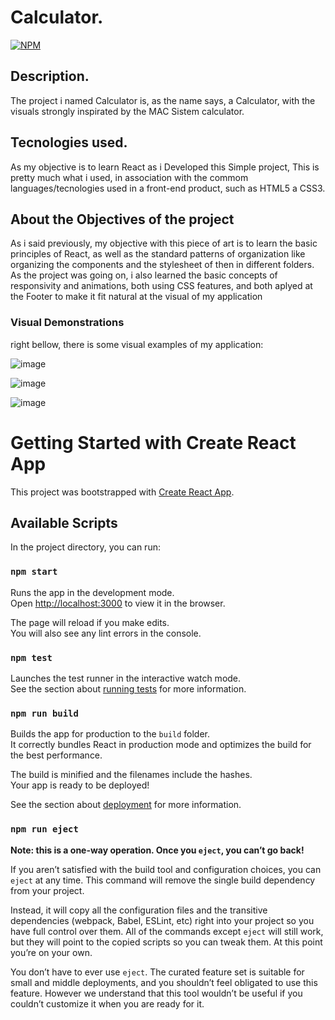 # Calculator.

[![NPM](https://img.shields.io/npm/l/react)](https://github.com/NandoSouzaS/LICENCE/blob/main/LICENSE)


## Description.

The project i named Calculator is, as the name says, a Calculator, with the visuals strongly inspirated by the MAC Sistem calculator.


## Tecnologies used.

As my objective is to learn React as i Developed this Simple project, This is pretty much what i used,
in association with the commom languages/tecnologies used in a front-end product, such as HTML5 a CSS3.


## About the Objectives of the project

As i said previously, my objective with this piece of art is to learn the basic principles of React,
as well as the standard patterns of organization like organizing the components and the stylesheet of then in different folders.
As the project was going on, i also learned the basic concepts of responsivity and animations, both using CSS features,
and both aplyed at the Footer to make it fit natural at the visual of my application


### Visual Demonstrations

right bellow, there is some visual examples of my application:

![image](https://user-images.githubusercontent.com/87328452/129593232-750d7996-6ea3-4382-bd77-74904acbd306.png)


![image](https://user-images.githubusercontent.com/87328452/129595069-b2b9e2de-7ed2-49d8-968b-9b1598b90770.png)


![image](https://user-images.githubusercontent.com/87328452/129598357-70b7db64-5b3a-418d-b93d-65cedf50a084.png)


# Getting Started with Create React App

This project was bootstrapped with [Create React App](https://github.com/facebook/create-react-app).

## Available Scripts

In the project directory, you can run:

### `npm start`

Runs the app in the development mode.\
Open [http://localhost:3000](http://localhost:3000) to view it in the browser.

The page will reload if you make edits.\
You will also see any lint errors in the console.

### `npm test`

Launches the test runner in the interactive watch mode.\
See the section about [running tests](https://facebook.github.io/create-react-app/docs/running-tests) for more information.

### `npm run build`

Builds the app for production to the `build` folder.\
It correctly bundles React in production mode and optimizes the build for the best performance.

The build is minified and the filenames include the hashes.\
Your app is ready to be deployed!

See the section about [deployment](https://facebook.github.io/create-react-app/docs/deployment) for more information.

### `npm run eject`

**Note: this is a one-way operation. Once you `eject`, you can’t go back!**

If you aren’t satisfied with the build tool and configuration choices, you can `eject` at any time. This command will remove the single build dependency from your project.

Instead, it will copy all the configuration files and the transitive dependencies (webpack, Babel, ESLint, etc) right into your project so you have full control over them. All of the commands except `eject` will still work, but they will point to the copied scripts so you can tweak them. At this point you’re on your own.

You don’t have to ever use `eject`. The curated feature set is suitable for small and middle deployments, and you shouldn’t feel obligated to use this feature. However we understand that this tool wouldn’t be useful if you couldn’t customize it when you are ready for it.
